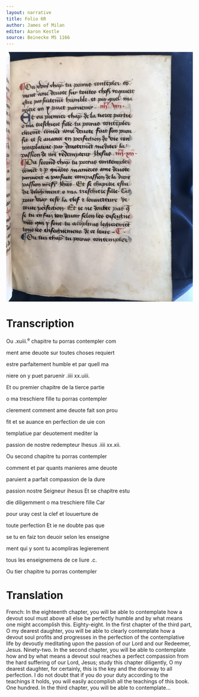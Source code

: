 ```yaml
---
layout: narrative
title: Folio 6R
author: James of Milan
editor: Aaron Kestle
source: Beinecke MS 1166
---
```


![Beinecke MS 1166 Folio 6R](https://raw.githubusercontent.com/oldfrenchtexts/L-aiguillon-d-amour-divine/master/assets/6R.jpg)

# Transcription

Ou .xuiii.<sup>e</sup> chapitre tu porras contempler com

ment ame deuote sur toutes choses requiert

estre parfaitement humble et par quell ma

niere on y puet paruenir .iiii xx.uiii.

Et ou premier chapitre de la tierce partie

o ma treschiere fille tu porras contempler

clerement comment ame deuote fait son prou

fit et se auance en perfection de uie con

templatiue par deuotement mediter la

passion de nostre redempteur Ihesus .iiii xx.xii.

Ou second chapitre tu porras contempler 

comment et par quants manieres ame deuote 

paruient a parfait compassion de la dure

passion nostre Seigneur ihesus Et se chapitre estu 

die diligemment  o ma treschiere fille Car

pour uray cest la clef et louuerture de

toute perfection Et ie ne doubte pas que

se tu en faiz ton deuoir selon les enseigne

ment qui y sont tu acompliras legierement

tous les enseignemens de ce liure .c. 

Ou tier chapitre tu porras contempler 

# Translation

French: In the eighteenth chapter, you will be able to contemplate how a devout soul must above all else be perfectly humble and by what means one might accomplish this. Eighty-eight. In the first chapter of the third part, O my dearest daughter, you will be able to clearly contemplate how a devout soul profits and progresses in the perfection of the contemplative life by devoutly meditating upon the passion of our Lord and our Redeemer, Jesus. Ninety-two. In the second chapter, you will be able to contemplate how and by what means a devout soul reaches a perfect compassion from the hard suffering of our Lord, Jesus; study this chapter diligently, O my dearest daughter, for certainly, this is the key and the doorway to all perfection. I do not doubt that if you do your duty according to the teachings it holds, you will easily accomplish all the teachings of this book. One hundred. In the third chapter, you will be able to contemplate… 
